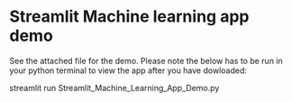 # Streamlit Machine learning app demo

See the attached file for the demo. Please note the below has to be run in your python terminal to view the app after you have dowloaded:

streamlit run Streamlit_Machine_Learning_App_Demo.py
